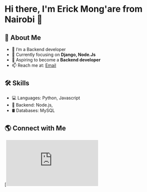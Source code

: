 # Hi there, I'm Erick Mong'are  from Nairobi 👋

## 🚀 About Me
- 🔭 I’m a Backend developer
- 🌱 Currently focusing on **Django, Node.Js**
- 🎯 Aspiring to become a **Backend developer**
- 📫 Reach me at: [Email]([emongare0002@gmail.com])

## 🛠 Skills
- 💻 Languages: Python, Javascript
- 🔧 Backend: Node.js,
- 🛢️ Databases: MySQL


## 🌎 Connect with Me
[![GitHub](https://github.com/erickyoung254/erickyoung254/edit/main/README.md)
